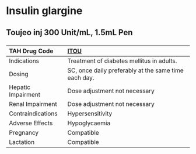 # Insulin glargine

## Toujeo inj 300 Unit/mL, 1.5mL Pen

##### 

| TAH Drug Code      | [ITOU](https://www.tahsda.org.tw/drugs/hissearch.php?drug_code=ITOU)   |
|:-------------------|:-----------------------------------------------------------------------|
| Indications        | Treatment of diabetes mellitus in adults.                              |
| Dosing             | SC, once daily preferably at the same time each day.                   |
| Hepatic Impairment | Dose adjustment not necessary                                          |
| Renal Impairment   | Dose adjustment not necessary                                          |
| Contraindications  | Hypersensitivity                                                       |
| Adverse Effects    | Hypoglycaemia                                                          |
| Pregnancy          | Compatible                                                             |
| Lactation          | Compatible                                                             |


